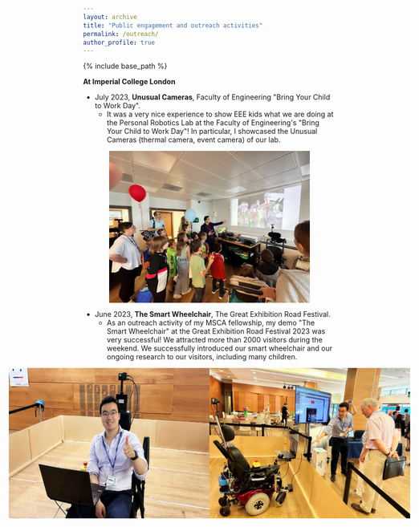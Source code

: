 ```yaml
---
layout: archive
title: "Public engagement and outreach activities"
permalink: /outreach/
author_profile: true
---
```

{% include base_path %}

**At Imperial College London**

- July 2023, **Unusual Cameras**, Faculty of Engineering "Bring Your Child to Work Day". 
	- It was a very nice experience to show EEE kids what we are doing at the Personal Robotics Lab at the Faculty of Engineering's "Bring Your Child to Work Day"! In particular, I showcased the Unusual Cameras (thermal camera, event camera) of our lab. 

<div style="display: flex; justify-content: center;">
  <img src="/images/outreach-EEE-kid-2023.JPG" alt="image1" width="400">
</div>

- June 2023, **The Smart Wheelchair**, The Great Exhibition Road Festival. 
	- As an outreach activity of my MSCA fellowship, my demo "The Smart Wheelchair" at the Great Exhibition Road Festival 2023 was very successful! We attracted more than 2000 visitors during the weekend. We successfully introduced our smart wheelchair and our ongoing research to our visitors, including many children. 
<div style="display: flex; justify-content: center;">
  <img src="/images/Great-exhibition-festival-2023.jpg" alt="image1" width="400">
  <img src="/images/Great-exhibition-festival-2023-3.jpg" alt="image2" width="400">
</div>